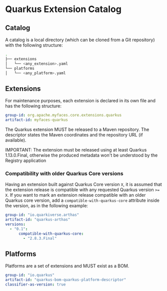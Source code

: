 # Quarkus Extension Catalog

## Catalog
A catalog is a local directory (which can be cloned from a Git repository) with the following structure: 

```bash
.
├── extensions
│   └── <any_extension>.yaml
└── platforms
│   └── <any_platform>.yaml
```

## Extensions
For maintenance purposes, each extension is declared in its own file and has the following structure:

```yaml
group-id: org.apache.myfaces.core.extensions.quarkus
artifact-id: myfaces-quarkus
``` 

The Quarkus extension MUST be released to a Maven repository. The descriptor states the Maven coordinates and the repository URL (if available).

IMPORTANT: The extension must be released using at least Quarkus 1.13.0.Final, otherwise the produced metadata won't be understood by the Registry application

### Compatibility with older Quarkus Core versions

Having an extension built against Quarkus Core version `X`, it is assumed that the extension release is compatible with any requested Quarkus version `>= X`. If you want to mark an extension release compatible with an older Quarkus core version, add a `compatible-with-quarkus-core` attribute inside the version, as in the following example:

```yaml
group-id: "io.quarkiverse.arthas"
artifact-id: "quarkus-arthas"
versions:
  - "0.1":
      compatible-with-quarkus-core:
        - "2.8.3.Final"

```

## Platforms 

Platforms are a set of extensions and MUST exist as a BOM.

```yaml
group-id: "io.quarkus"
artifact-id: "quarkus-bom-quarkus-platform-descriptor"
classifier-as-version: true
```
